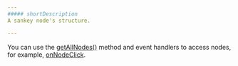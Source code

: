 ```yaml
---
##### shortDescription
A sankey node's structure.

---
```

You can use the [getAllNodes()](/api-reference/20%20Data%20Visualization%20Widgets/dxSankey/3%20Methods/getAllNodes().md '/Documentation/ApiReference/Data_Visualization_Widgets/dxSankey/Methods/#getAllNodes') method and event handlers to access nodes, for example, [onNodeClick](/api-reference/20%20Data%20Visualization%20Widgets/dxSankey/1%20Configuration/onNodeClick.md '/Documentation/ApiReference/Data_Visualization_Widgets/dxSankey/Configuration/#onNodeClick').